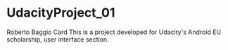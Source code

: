 # UdacityProject_01
Roberto Baggio Card
This is a project developed for Udacity's Android EU scholarship, user interface section.
